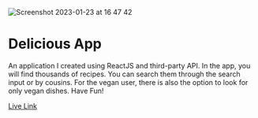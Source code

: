 
![Screenshot 2023-01-23 at 16 47 42](https://user-images.githubusercontent.com/93989404/214084291-ab629337-3ed7-47af-94b3-01bcbe6fefdf.png)

# Delicious App

An application I created using ReactJS and third-party API. In the app, you will find thousands of recipes. You can search them through the search input or by cousins. For the vegan user, there is also the option to look for only vegan dishes.
Have Fun!

[Live Link](https://delicius-food-czd2000ex-urieskenasy.vercel.app/)
